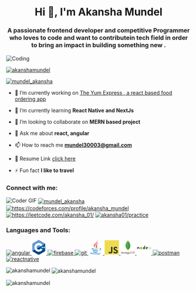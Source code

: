 <h1 align="center">Hi 👋, I'm Akansha Mundel</h1>
<h3 align="center">A passionate frontend developer and competitive Programmer who loves to code and want to contributein tech field in order to bring an impact in building something new .</h3>

<img align="center" alt="Coding" width="400" src="https://cdn.dribbble.com/users/4055494/screenshots/15215756/media/d2b66c4ca0192aa26d103448b3d1518b.gif">
<p align="left"> <a href="https://github.com/ryo-ma/github-profile-trophy"><img src="https://github-profile-trophy.vercel.app/?username=akanshamundel" alt="akanshamundel" /></a> </p>

<p align="left"> <a href="https://twitter.com/mundel_akansha" target="blank"><img src="https://img.shields.io/twitter/follow/mundel_akansha?logo=twitter&style=for-the-badge" alt="mundel_akansha" /></a> </p>

- 🔭 I’m currently working on [The Yum Express , a react based food ordering app](https://github.com/AkanshaMundel/OrderingApp/tree/main)

- 🌱 I’m currently learning **React Native and NextJs**

- 👯 I’m looking to collaborate on **MERN based project**

- 💬 Ask me about **react, angular**

- 📫 How to reach me **mundel30003@gmail.com**

- 📄 Resume Link [click here](https://drive.google.com/file/d/1KtuS7zIl9MSzbY9DVvHl6NLxLu9dkUPO/view?usp=sharing)

- ⚡ Fun fact **I like to travel**

<h3 align="left">Connect with me:</h3>
<p align="left">
  <img alt="Coder GIF" height=250 width=350 src="https://magiccopy.xyz/assets/images/hadder.gif" />
<a href="https://twitter.com/mundel_akansha" target="blank"><img align="center" src="https://raw.githubusercontent.com/rahuldkjain/github-profile-readme-generator/master/src/images/icons/Social/twitter.svg" alt="mundel_akansha" height="30" width="40" /></a>
<a href="https://codeforces.com/profile/https://codeforces.com/profile/akansha_mundel" target="blank"><img align="center" src="https://raw.githubusercontent.com/rahuldkjain/github-profile-readme-generator/master/src/images/icons/Social/codeforces.svg" alt="https://codeforces.com/profile/akansha_mundel" height="30" width="40" /></a>
<a href="https://www.leetcode.com/https://leetcode.com/akansha_01/" target="blank"><img align="center" src="https://raw.githubusercontent.com/rahuldkjain/github-profile-readme-generator/master/src/images/icons/Social/leet-code.svg" alt="https://leetcode.com/akansha_01/" height="30" width="40" /></a>
<a href="https://auth.geeksforgeeks.org/user/akansha01/practice" target="blank"><img align="center" src="https://raw.githubusercontent.com/rahuldkjain/github-profile-readme-generator/master/src/images/icons/Social/geeks-for-geeks.svg" alt="akansha01/practice" height="30" width="40" /></a>
</p>

<h3 align="left">Languages and Tools:</h3>
<p align="left"> <a href="https://angular.io" target="_blank" rel="noreferrer"> <img src="https://angular.io/assets/images/logos/angular/angular.svg" alt="angular" width="40" height="40"/> </a> <a href="https://www.w3schools.com/cpp/" target="_blank" rel="noreferrer"> <img src="https://raw.githubusercontent.com/devicons/devicon/master/icons/cplusplus/cplusplus-original.svg" alt="cplusplus" width="40" height="40"/> </a> <a href="https://firebase.google.com/" target="_blank" rel="noreferrer"> <img src="https://www.vectorlogo.zone/logos/firebase/firebase-icon.svg" alt="firebase" width="40" height="40"/> </a> <a href="https://git-scm.com/" target="_blank" rel="noreferrer"> <img src="https://www.vectorlogo.zone/logos/git-scm/git-scm-icon.svg" alt="git" width="40" height="40"/> </a> <a href="https://www.java.com" target="_blank" rel="noreferrer"> <img src="https://raw.githubusercontent.com/devicons/devicon/master/icons/java/java-original.svg" alt="java" width="40" height="40"/> </a> <a href="https://developer.mozilla.org/en-US/docs/Web/JavaScript" target="_blank" rel="noreferrer"> <img src="https://raw.githubusercontent.com/devicons/devicon/master/icons/javascript/javascript-original.svg" alt="javascript" width="40" height="40"/> </a> <a href="https://www.mongodb.com/" target="_blank" rel="noreferrer"> <img src="https://raw.githubusercontent.com/devicons/devicon/master/icons/mongodb/mongodb-original-wordmark.svg" alt="mongodb" width="40" height="40"/> </a> <a href="https://nodejs.org" target="_blank" rel="noreferrer"> <img src="https://raw.githubusercontent.com/devicons/devicon/master/icons/nodejs/nodejs-original-wordmark.svg" alt="nodejs" width="40" height="40"/> </a> <a href="https://postman.com" target="_blank" rel="noreferrer"> <img src="https://www.vectorlogo.zone/logos/getpostman/getpostman-icon.svg" alt="postman" width="40" height="40"/> </a> <a href="https://reactnative.dev/" target="_blank" rel="noreferrer"> <img src="https://reactnative.dev/img/header_logo.svg" alt="reactnative" width="40" height="40"/> </a> </p>

<p><img align="left" src="https://github-readme-stats.vercel.app/api/top-langs?username=akanshamundel&show_icons=true&locale=en&layout=compact" alt="akanshamundel" /></p>

<p>&nbsp;<img align="center" src="https://github-readme-stats.vercel.app/api?username=akanshamundel&show_icons=true&locale=en" alt="akanshamundel" /></p>

<p><img align="center" src="https://github-readme-streak-stats.herokuapp.com/?user=akanshamundel&" alt="akanshamundel" /></p>


